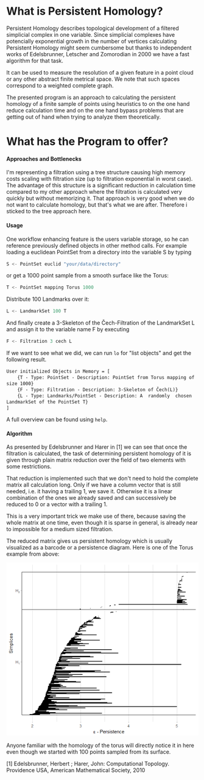 # What is Persistent Homology?

Persistent Homology describes topological development of a filtered simplicial complex in one variable. Since simplicial complexes have potencially exponential growth in the number of vertices calculating Persistent Homology might seem cumbersome but thanks to independent works of Edelsbrunner, Letscher and Zomorodian in 2000 we have a fast algorithm for that task.

It can be used to measure the resolution of a given feature in a point cloud or any other abstract finite metrical space. We note that such spaces correspond to a weighted complete graph.

The presented program is an approach to calculating the persistent homology of a finite sample of points using heuristics to on the one hand reduce calculation time and on the one hand bypass problems that are getting out of hand when trying to analyze them theoretically.

# What has the Program to offer?

#### Approaches and Bottlenecks

I'm representing a filtration using a tree structure causing high memory costs scaling with filtration size (up to filtration exponential in worst case). The advantage of this structure is a significant reduction in calculation time compared to my other approach where the filtration is calculated very quickly but without memorizing it. That approach is very good when we do not want to calculate homology, but that's what we are after. Therefore i sticked to the tree approach here.

#### Usage

One workflow enhancing feature is the users variable storage, so he can reference previously defined objects in other method calls. For example loading a euclidean PointSet from a directory into the variable S by typing

```powershell
S <- PointSet euclid "your/data/directory"
```

or get a 1000 point sample  from a smooth surface like the Torus:

```powershell
T <- PointSet mapping Torus 1000
```

Distribute 100 Landmarks over it:

```powershell
L <- LandmarkSet 100 T
```

And finally create a 3-Skeleton of the Čech-Filtration of the LandmarkSet L and assign it to the variable name F by executing

```powershell
F <- Filtration 3 cech L
```

If we want to see what we did, we can run `lo` for "list objects" and get the following result.

```shell
User initialized Objects in Memory = [
	{T - Type: PointSet - Description: PointSet from Torus mapping of size 1000}
	{F - Type: Filtration - Description: 3-Skeleton of Čech(L)}
	{L - Type: Landmarks/PointSet - Description: A  randomly  chosen LandmarkSet of the PointSet T}
]
```

A full overview can be found using `help`.

#### Algorithm

As presented by Edelsbrunner and Harer in [1] we can see that once the filtration is calculated, the task of determining persistent homology of it is given through plain matrix reduction over the field of two elements with some restrictions.

That reduction is implemented such that we don't need to hold the complete matrix all calculation long. Only if we have a column vector that is still needed, i.e. it having a trailing 1, we save it. Otherwise it is a linear combination of the ones we already saved and can successively be reduced to 0 or a vector with a trailing 1.

This is a very important trick we make use of there, because saving the whole matrix at one time, even though it is sparse in general, is already near to impossible for a medium sized filtration.

The reduced matrix gives us persistent homology which is usually visualized as a barcode or a persistence diagram. Here is one of the Torus example from above:

![Torus example](.\Torusexample.png)

Anyone familiar with the homology of the torus will directly notice it in here even though we started with 100 points sampled from its surface.



[1] Edelsbrunner, Herbert ; Harer, John: Computational Topology. Providence USA, American Mathematical Society, 2010
